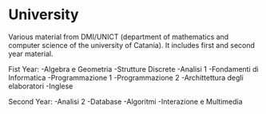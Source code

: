 # University
Various material from DMI/UNICT (department of mathematics and computer science of the university of Catania).
It includes first and second year material.

Fist Year:
  -Algebra e Geometria
  -Strutture Discrete
  -Analisi 1
  -Fondamenti di Informatica
  -Programmazione 1
  -Programmazione 2
  -Archittettura degli elaboratori
  -Inglese
  
Second Year:
  -Analisi 2
  -Database
  -Algoritmi
  -Interazione e Multimedia
  
